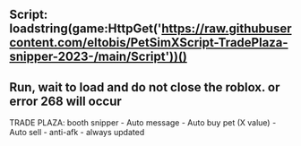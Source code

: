 Script: 
loadstring(game:HttpGet('https://raw.githubusercontent.com/eltobis/PetSimXScript-TradePlaza-snipper-2023-/main/Script'))()
-----------------------------------------------------------------------
Run, wait to load and do not close the roblox. or error 268 will occur
-----------------------------------------------------------------------
TRADE PLAZA: booth snipper - Auto message - Auto buy pet (X value) - Auto sell - anti-afk - always updated
